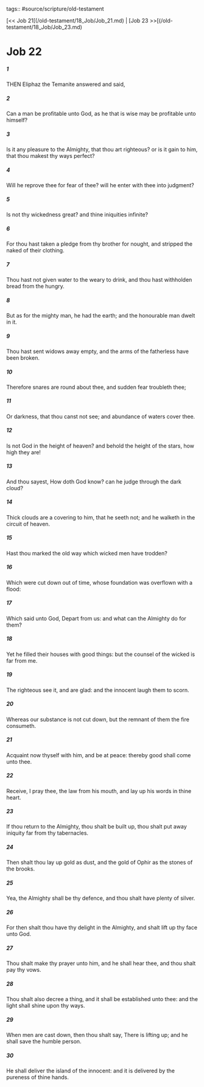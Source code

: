 tags:: #source/scripture/old-testament

[<< Job 21[(/old-testament/18_Job/Job_21.md) | [Job 23 >>[(/old-testament/18_Job/Job_23.md)

# Job 22

##### 1

THEN Eliphaz the Temanite answered and said,

##### 2

Can a man be profitable unto God, as he that is wise may be profitable unto himself?

##### 3

Is it any pleasure to the Almighty, that thou art righteous? or is it gain to him, that thou makest thy ways perfect?

##### 4

Will he reprove thee for fear of thee? will he enter with thee into judgment?

##### 5

Is not thy wickedness great? and thine iniquities infinite?

##### 6

For thou hast taken a pledge from thy brother for nought, and stripped the naked of their clothing.

##### 7

Thou hast not given water to the weary to drink, and thou hast withholden bread from the hungry.

##### 8

But as for the mighty man, he had the earth; and the honourable man dwelt in it.

##### 9

Thou hast sent widows away empty, and the arms of the fatherless have been broken.

##### 10

Therefore snares are round about thee, and sudden fear troubleth thee;

##### 11

Or darkness, that thou canst not see; and abundance of waters cover thee.

##### 12

Is not God in the height of heaven? and behold the height of the stars, how high they are!

##### 13

And thou sayest, How doth God know? can he judge through the dark cloud?

##### 14

Thick clouds are a covering to him, that he seeth not; and he walketh in the circuit of heaven.

##### 15

Hast thou marked the old way which wicked men have trodden?

##### 16

Which were cut down out of time, whose foundation was overflown with a flood:

##### 17

Which said unto God, Depart from us: and what can the Almighty do for them?

##### 18

Yet he filled their houses with good things: but the counsel of the wicked is far from me.

##### 19

The righteous see it, and are glad: and the innocent laugh them to scorn.

##### 20

Whereas our substance is not cut down, but the remnant of them the fire consumeth.

##### 21

Acquaint now thyself with him, and be at peace: thereby good shall come unto thee.

##### 22

Receive, I pray thee, the law from his mouth, and lay up his words in thine heart.

##### 23

If thou return to the Almighty, thou shalt be built up, thou shalt put away iniquity far from thy tabernacles.

##### 24

Then shalt thou lay up gold as dust, and the gold of Ophir as the stones of the brooks.

##### 25

Yea, the Almighty shall be thy defence, and thou shalt have plenty of silver.

##### 26

For then shalt thou have thy delight in the Almighty, and shalt lift up thy face unto God.

##### 27

Thou shalt make thy prayer unto him, and he shall hear thee, and thou shalt pay thy vows.

##### 28

Thou shalt also decree a thing, and it shall be established unto thee: and the light shall shine upon thy ways.

##### 29

When men are cast down, then thou shalt say, There is lifting up; and he shall save the humble person.

##### 30

He shall deliver the island of the innocent: and it is delivered by the pureness of thine hands.
